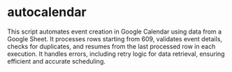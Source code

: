 # autocalendar
This script automates event creation in Google Calendar using data from a Google Sheet. It processes rows starting from 609, validates event details, checks for duplicates, and resumes from the last processed row in each execution. It handles errors, including retry logic for data retrieval, ensuring efficient and accurate scheduling.
